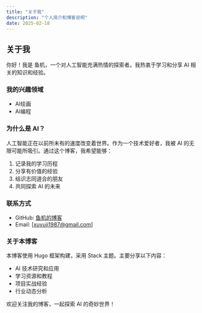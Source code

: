 ```yaml
---
title: "关于我"
description: "个人简介和博客说明"
date: 2025-02-18
---
```


## 关于我

你好！我是 鱼机，一个对人工智能充满热情的探索者。我热衷于学习和分享 AI 相关的知识和经验。

### 我的兴趣领域

- AI绘画
- AI编程

### 为什么是 AI？

人工智能正在以前所未有的速度改变着世界。作为一个技术爱好者，我被 AI 的无限可能所吸引。通过这个博客，我希望能够：

1. 记录我的学习历程
2. 分享有价值的经验
3. 结识志同道合的朋友
4. 共同探索 AI 的未来

### 联系方式

- GitHub: [鱼机的博客](https://xuyuji.github.io/)
- Email: [xuyuji1987@gmail.com]

### 关于本博客

本博客使用 Hugo 框架构建，采用 Stack 主题。主要分享以下内容：

- AI 技术研究和应用
- 学习资源和教程
- 项目实战经验
- 行业动态分析

欢迎关注我的博客，一起探索 AI 的奇妙世界！ 